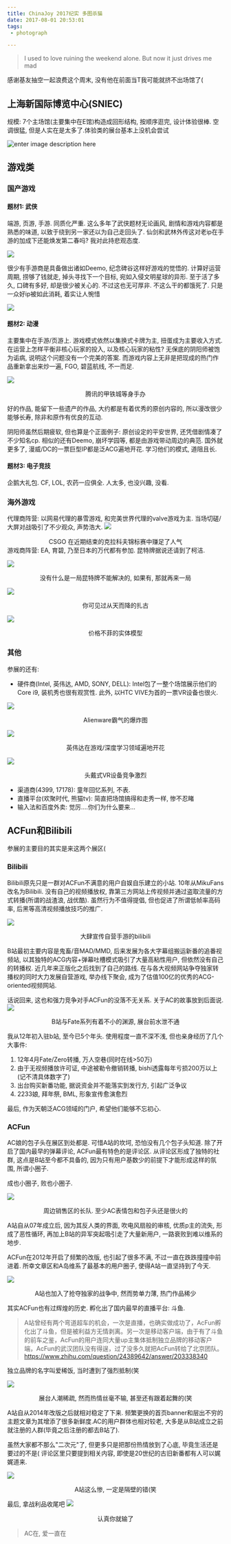 ```yaml
---
title: ChinaJoy 2017纪实 多图杀猫
date: 2017-08-01 20:53:01
tags:
 - photograph

---
```


> I used to love ruining the weekend alone. But now it just drives me mad

<!--more-->

感谢基友抽空一起浪费这个周末, 没有他在前面当T我可能就挤不出场馆了(

## 上海新国际博览中心(SNIEC)

规模: 7个主场馆(主要集中在E馆)构造成回形结构, 按顺序逛完, 设计体验很棒. 空调很猛, 但是人实在是太多了.体验类的展台基本上没机会尝试

![enter image description here](http://my-imgshare.oss-cn-shenzhen.aliyuncs.com/DSC01531.jpg)

## 游戏类

### 国产游戏

#### 题材1: 武侠

端游, 页游, 手游. 
同质化严重. 这么多年了武侠题材无论画风, 剧情和游戏内容都是熟悉的味道, 以致于绕到另一家还以为自己走回头了. 
仙剑和武林外传这对老ip在手游的加成下还能焕发第二春吗? 我对此持悲观态度. 

![](http://my-imgshare.oss-cn-shenzhen.aliyuncs.com/DSC01475.jpg)

很少有手游商是具备做出诸如Deemo, 纪念碑谷这样好游戏的觉悟的.
计算好运营周期, 捞够了钱就走, 掉头寻找下一个目标, 宛如入侵文明星球的异形. 至于活了多久, 口碑有多好, 却是很少被关心的. 不过这也无可厚非. 不这么干的都饿死了. 只是一众好ip被如此消耗, 着实让人惋惜

![](http://my-imgshare.oss-cn-shenzhen.aliyuncs.com/DSC01478.jpg)

#### 题材2: 动漫

主要集中在手游/页游上. 游戏模式依然以集换式卡牌为主, 扭蛋成为主要收入方式. 在运营上怎样平衡非核心玩家的投入,  以及核心玩家的粘性? 无保底的阴阳师被饱为诟病,  说明这个问题没有一个完美的答案. 而游戏内容上无非是把现成的热门作品重新拿出来炒一遍, FGO, 碧蓝航线, 不一而足.

![](http://my-imgshare.oss-cn-shenzhen.aliyuncs.com/DSC01488.jpg)
<center> 腾讯的甲铁城等身手办 </center >

好的作品, 能留下一些遗产的作品, 大约都是有着优秀的原创内容的, 所以漫改很少能够长寿, 除非和原作有优良的互动. 

阴阳师虽然后期疲软, 但也算是个正面例子: 原创设定的平安世界, 还凭借剧情凑了不少知名cp. 相似的还有Deemo, 崩坏学园等, 都是由游戏带动周边的典范. 国外就更多了, 漫威/DC的一票巨型IP都是泛ACG遍地开花. 学习他们的模式, 道阻且长.

#### 题材3: 电子竞技
企鹅大礼包. CF, LOL, 农药一应俱全. 人太多, 也没兴趣, 没看.

### 海外游戏
代理商阵营: 以网易代理的暴雪游戏, 和完美世界代理的valve游戏为主. 当场切磋/大屏对战吸引了不少观众, 声势浩大.
![](http://my-imgshare.oss-cn-shenzhen.aliyuncs.com/DSC01482.jpg)
<center> CSGO 在近期结束的克拉科夫锦标赛中赚足了人气</center >
游戏商阵营: EA, 育碧, 乃至日本的万代都有参加. 昆特牌据说还请到了柯洁.

![](http://my-imgshare.oss-cn-shenzhen.aliyuncs.com/DSC01484.jpg)
<center> 没有什么是一局昆特牌不能解决的, 如果有, 那就再来一局</center >

![](http://my-imgshare.oss-cn-shenzhen.aliyuncs.com/DSC01493.jpg)
<center> 你可见过从天而降的扎古</center >

![](http://my-imgshare.oss-cn-shenzhen.aliyuncs.com/DSC01521.jpg)
<center> 价格不菲的实体模型 </center >


### 其他

参展的还有:

 - 硬件商(Intel, 英伟达, AMD, SONY, DELL): Intel包了一整个场馆展示他们的Core i9, 装机秀也很有观赏性. 此外, 以HTC VIVE为首的一票VR设备也很火.

![](http://my-imgshare.oss-cn-shenzhen.aliyuncs.com/DSC01513.jpg)
<center> Alienware霸气的爆炸图 </center >

![](http://my-imgshare.oss-cn-shenzhen.aliyuncs.com/DSC01498.jpg)
<center> 英伟达在游戏/深度学习领域遍地开花 </center >

![](http://my-imgshare.oss-cn-shenzhen.aliyuncs.com/DSC01517.jpg)
<center> 头戴式VR设备竞争激烈 </center >

 - 渠道商(4399, 17178): 童年回忆系列, 不表.
 - 直播平台(欢聚时代, 熊猫tv): 简直把场馆搞得和走秀一样, 惨不忍睹
 - 输入法和百度外卖: 觉厉....你们为什么要来...

## ACFun和Bilibili

参展的主要目的其实是来这两个展区(

### Bilibili
Bilibili原先只是一群对ACFun不满意的用户自娱自乐建立的小站. 10年从MikuFans改名为Bilibili. 没有自己的视频播放权, 靠第三方网站上传视频并通过盗取流量的方式转播(所谓的战渣浪, 战优酷). 虽然行为不值得提倡, 但也促进了所谓低帧率高码率, 后黑等高清视频播放技巧的推广.

![](http://my-imgshare.oss-cn-shenzhen.aliyuncs.com/DSC01502.jpg)
<center> 大肆宣传自营手游的bilibili </center >

B站最初主要内容是鬼畜/音MAD/MMD, 后来发展为各大字幕组搬运新番的追番视频站, 以其独特的ACG内容+弹幕吐槽模式吸引了大量高粘性用户, 但依然没有自己的转播权. 近几年来正版化之后找到了自己的路线. 在与各大视频网站争夺独家转播权的同时大力发展自营游戏, 举办线下聚会, 成为了估值100亿的优秀的ACG-oriented视频网站.

话说回来, 这也和强力竞争对手ACFun的没落不无关系. 关于AC的故事放到后面说.
![](http://my-imgshare.oss-cn-shenzhen.aliyuncs.com/DSC01509.jpg)
<center> B站与Fate系列有着不小的渊源, 展台前水泄不通 </center >

我从12年初入驻b站, 至今已5个年头. 使用程度一直不深不浅, 但也亲身经历了几个大事件:

1. 12年4月Fate/Zero转播, 万人空巷(同时在线>50万)
2. 由于无视频播放许可证, 中途被勒令撤销转播, bishi透露每年亏损200万以上(记不清具体数字了)
4. 出台购买新番功能, 据说资金并不能落实到发行方, 引起广泛争议
5. 2233娘, 拜年祭, BML, 形象宣传愈演愈烈

最后, 作为天朝泛ACG领域的门户, 希望他们能够不忘初心.

### ACFun

AC娘的包子头在展区到处都是. 可惜A站的坎坷, 恐怕没有几个包子头知道. 除了开启了国内最早的弹幕评论, ACFun最有特色的是评论区. 从评论区形成了独特的社群, 这点是B站至今都不具备的, 因为只有用户基数少的前提下才能形成这样的氛围, 所谓小圈子. 

成也小圈子, 败也小圈子.

![](http://my-imgshare.oss-cn-shenzhen.aliyuncs.com/DSC01526.jpg)
<center> 周边销售区的长队. 至少AC表情包和包子头还是很火的 </center >

A站自从07年成立后, 因为其反人类的界面, 吹电风扇般的审核, 优质p主的流失, 形成了恶性循环, 再加上B站的异军突起吸引走了大量新用户,  一路衰败到难以维系的地步.

ACFun在2012年开启了频繁的改版, 也引起了很多不满, 不过一直在跌跌撞撞中前进着. 所幸文章区和A岛维系了最基本的用户圈子, 使得A站一直坚持到了今天.

![](http://my-imgshare.oss-cn-shenzhen.aliyuncs.com/DSC01527.jpg)
<center> A站也加入了抢夺独家的战争中, 然而势单力薄, 热门作品稀少 </center >

其实ACFun也有过辉煌的历史. 孵化出了国内最早的直播平台: 斗鱼.

> A站曾经有两个弯道超车的机会，一次是直播，也确实做成功了，AcFun孵化出了斗鱼，但是被利益方无情剥离。另一次是移动客户端，由于有了斗鱼的前车之鉴，AcFun的用户连同大量up主集体抵制独立品牌的移动客户端，AcFun的武汉团队没有得逞，过了没多久就把AcFun转给了北京团队。
https://www.zhihu.com/question/24389642/answer/203338340

独立品牌的名字叫爱稀饭, 当时遭到了强烈抵制(笑

![](http://my-imgshare.oss-cn-shenzhen.aliyuncs.com/DSC01529.jpg)
<center> 展台人潮稀疏, 然而热情丝毫不输, 甚至还有跟着起舞的(笑</center >

A站自从2014年改版之后就相对稳定了下来. 频繁更换的首页banner和层出不穷的主题文章为其增添了很多新鲜度.AC的用户群体也相对较老, 大多是从B站成立之前就注册的人群(毕竟之后注册的都去B站了). 

虽然大家都不那么"二次元"了, 但更多只是把那份热情放到了心底, 毕竟生活还是要过的不是( 评论区里只要提到相关内容, 即使是20世纪的古旧新番都有人可以娓娓道来.

![](http://my-imgshare.oss-cn-shenzhen.aliyuncs.com/DSC01507.jpg)
<center> A站这么惨, 一定是隔壁的错(笑 </center >

最后, 拿战利品收尾吧
![](http://my-imgshare.oss-cn-shenzhen.aliyuncs.com/DSC01550.jpg)
<center> 认真你就输了 </center >

> AC在, 爱一直在